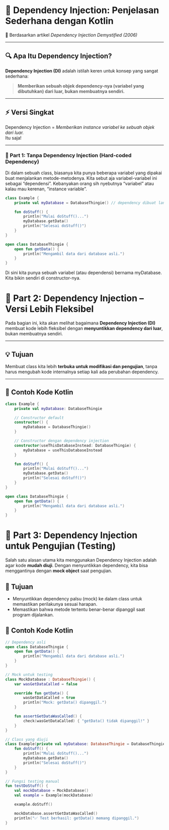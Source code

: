 # 🧩 Dependency Injection: Penjelasan Sederhana dengan Kotlin

📅 Berdasarkan artikel *Dependency Injection Demystified (2006)*  

---

## 🔍 Apa Itu Dependency Injection?

**Dependency Injection (DI)** adalah istilah keren untuk konsep yang sangat sederhana:

> **Memberikan sebuah objek dependency-nya (variabel yang dibutuhkan) dari luar, bukan membuatnya sendiri.**

---

## ⚡ Versi Singkat

Dependency Injection = *Memberikan instance variabel ke sebuah objek dari luar.*  
Itu saja!

---

### 🧩 Part 1: Tanpa Dependency Injection (Hard-coded Dependency)

Di dalam sebuah class, biasanya kita punya beberapa variabel yang dipakai buat menjalankan metode-metodenya. Kita sebut aja variabel-variabel ini sebagai “dependensi”. Kebanyakan orang sih nyebutnya “variabel” atau kalau mau kerenan, “instance variable”.

```kotlin
class Example {
    private val myDatabase = DatabaseThingie() // dependency dibuat langsung di dalam class

    fun doStuff() {
        println("Mulai doStuff()...")
        myDatabase.getData()
        println("Selesai doStuff()")
    }
}

open class DatabaseThingie {
    open fun getData() {
        println("Mengambil data dari database asli.")
    }
}
```
Di sini kita punya sebuah variabel (atau dependensi) bernama myDatabase. Kita bikin sendiri di constructor-nya.

# 🧩 Part 2: Dependency Injection – Versi Lebih Fleksibel

Pada bagian ini, kita akan melihat bagaimana **Dependency Injection (DI)** membuat kode lebih fleksibel dengan **menyuntikkan dependency dari luar**, bukan membuatnya sendiri.

---

## 💡 Tujuan

Membuat class kita lebih **terbuka untuk modifikasi dan pengujian**, tanpa harus mengubah kode internalnya setiap kali ada perubahan dependency.

---

## 🧱 Contoh Kode Kotlin

```kotlin
class Example {
    private val myDatabase: DatabaseThingie

    // Constructor default
    constructor() {
        myDatabase = DatabaseThingie()
    }

    // Constructor dengan dependency injection
    constructor(useThisDatabaseInstead: DatabaseThingie) {
        myDatabase = useThisDatabaseInstead
    }

    fun doStuff() {
        println("Mulai doStuff()...")
        myDatabase.getData()
        println("Selesai doStuff()")
    }
}

open class DatabaseThingie {
    open fun getData() {
        println("Mengambil data dari database asli.")
    }
}
```


# 🧪 Part 3: Dependency Injection untuk Pengujian (Testing)

Salah satu alasan utama kita menggunakan Dependency Injection adalah agar kode **mudah diuji**. Dengan menyuntikkan dependency, kita bisa menggantinya dengan **mock object** saat pengujian.


## 🎯 Tujuan

- Menyuntikkan dependency palsu (mock) ke dalam class untuk memastikan perilakunya sesuai harapan.
- Memastikan bahwa metode tertentu benar-benar dipanggil saat program dijalankan.


## 🧱 Contoh Kode Kotlin

```kotlin
// Dependency asli
open class DatabaseThingie {
    open fun getData() {
        println("Mengambil data dari database asli.")
    }
}

// Mock untuk testing
class MockDatabase : DatabaseThingie() {
    var wasGetDataCalled = false

    override fun getData() {
        wasGetDataCalled = true
        println("Mock: getData() dipanggil.")
    }

    fun assertGetDataWasCalled() {
        check(wasGetDataCalled) { "getData() tidak dipanggil!" }
    }
}

// Class yang diuji
class Example(private val myDatabase: DatabaseThingie = DatabaseThingie()) {
    fun doStuff() {
        println("Mulai doStuff()...")
        myDatabase.getData()
        println("Selesai doStuff()")
    }
}

// Fungsi testing manual
fun testDoStuff() {
    val mockDatabase = MockDatabase()
    val example = Example(mockDatabase)

    example.doStuff()

    mockDatabase.assertGetDataWasCalled()
    println("✅ Test berhasil: getData() memang dipanggil.")
}
```


